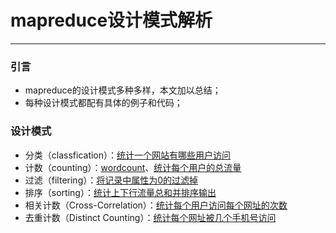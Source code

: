 # mapreduce设计模式解析

---

### 引言
- mapreduce的设计模式多种多样，本文加以总结；
- 每种设计模式都配有具体的例子和代码；

### 设计模式

- 分类（classfication）：[统计一个网站有哪些用户访问](https://github.com/changsiyuan/mapreduce_design_pattern/blob/master/classfication.java)
- 计数（counting）：[wordcount](https://github.com/changsiyuan/mapreduce_design_pattern/blob/master/counting/wordcount%E7%A8%8B%E5%BA%8F.java)、[统计每个用户的总流量](https://github.com/changsiyuan/mapreduce_design_pattern/blob/master/counting/%E7%BB%9F%E8%AE%A1%E6%AF%8F%E4%B8%AA%E7%94%A8%E6%88%B7%E7%9A%84%E6%80%BB%E6%B5%81%E9%87%8F.java)
- 过滤（filtering）：[将记录中属性为0的过滤掉](https://github.com/changsiyuan/mapreduce_design_pattern/tree/master/filtering/%E5%B0%86%E8%AE%B0%E5%BD%95%E4%B8%AD%E5%B1%9E%E6%80%A7%E4%B8%BA0%E7%9A%84%E8%BF%87%E6%BB%A4%E6%8E%89)
- 排序（sorting）：[统计上下行流量总和并排序输出](https://github.com/changsiyuan/mapreduce_design_pattern/blob/master/sorting/%E7%BB%9F%E8%AE%A1%E4%B8%8A%E4%B8%8B%E8%A1%8C%E6%B5%81%E9%87%8F%E6%80%BB%E5%92%8C%E5%B9%B6%E6%8E%92%E5%BA%8F%E8%BE%93%E5%87%BA.java)
- 相关计数（Cross-Correlation）：[统计每个用户访问每个网址的次数](https://github.com/changsiyuan/mapreduce_design_pattern/tree/master/Cross-Correlation/%E7%BB%9F%E8%AE%A1%E6%AF%8F%E4%B8%AA%E7%94%A8%E6%88%B7%E8%AE%BF%E9%97%AE%E6%AF%8F%E4%B8%AA%E7%BD%91%E5%9D%80%E7%9A%84%E6%AC%A1%E6%95%B0)
- 去重计数（Distinct Counting）：[统计每个网址被几个手机号访问](https://github.com/changsiyuan/mapreduce_design_pattern/blob/master/Distinct%20Counting/%E7%BB%9F%E8%AE%A1%E6%AF%8F%E4%B8%AA%E7%BD%91%E5%9D%80%E8%A2%AB%E5%87%A0%E4%B8%AA%E6%89%8B%E6%9C%BA%E5%8F%B7%E8%AE%BF%E9%97%AE/%E7%BB%9F%E8%AE%A1%E6%AF%8F%E4%B8%AA%E7%BD%91%E5%9D%80%E8%A2%AB%E5%87%A0%E4%B8%AA%E6%89%8B%E6%9C%BA%E5%8F%B7%E8%AE%BF%E9%97%AE.java)
